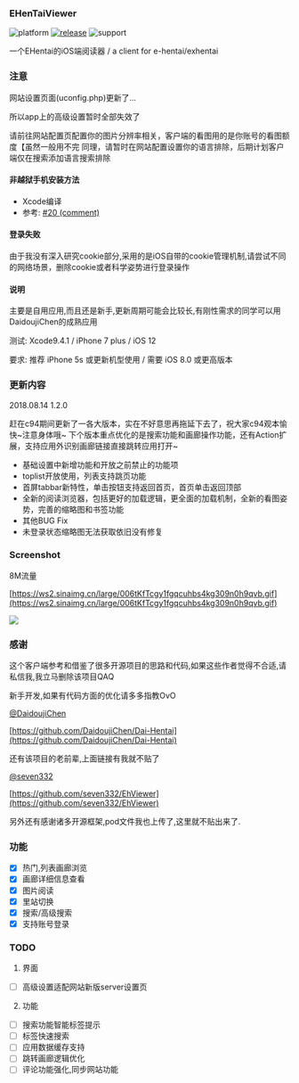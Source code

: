 ### EHenTaiViewer
![platform](https://img.shields.io/badge/platform-ios-lightgrey.svg)  [![release](https://img.shields.io/badge/release-v1.1.1-brightgreen.svg)](https://github.com/kayanouriko/E-HentaiViewer/releases)  ![support](https://img.shields.io/badge/support-8.0-blue.svg)

一个EHentai的iOS端阅读器 / a client for e-hentai/exhentai

### 注意
网站设置页面(uconfig.php)更新了...

所以app上的高级设置暂时全部失效了

请前往网站配置页配置你的图片分辨率相关，客户端的看图用的是你账号的看图额度【虽然一般用不完
同理，请暂时在网站配置设置你的语言排除，后期计划客户端仅在搜索添加语言搜索排除

#### 非越狱手机安装方法
* Xcode编译
* 参考: [#20 (comment)](https://github.com/kayanouriko/E-HentaiViewer/issues/20#issuecomment-356925389)

#### 登录失败
由于我没有深入研究cookie部分,采用的是iOS自带的cookie管理机制,请尝试不同的网络场景，删除cookie或者科学姿势进行登录操作

#### 说明
主要是自用应用,而且还是新手,更新周期可能会比较长,有刚性需求的同学可以用DaidoujiChen的成熟应用

测试: Xcode9.4.1 / iPhone 7 plus / iOS 12

要求: 推荐 iPhone 5s 或更新机型使用 / 需要 iOS 8.0 或更高版本

### 更新内容
2018.08.14 1.2.0

赶在c94期间更新了一各大版本，实在不好意思再拖延下去了，祝大家c94观本愉快~注意身体哦~
下个版本重点优化的是搜索功能和画廊操作功能，还有Action扩展，支持应用外识别画廊链接直接跳转应用打开~

* 基础设置中新增功能和开放之前禁止的功能项
* toplist开放使用，列表支持跳页功能
* 首屏tabbar新特性，单击按钮支持返回首页，首页单击返回顶部
* 全新的阅读浏览器，包括更好的加载逻辑，更全面的加载机制，全新的看图姿势，完善的缩略图和书签功能
* 其他BUG Fix
* 未登录状态缩略图无法获取依旧没有修复

### Screenshot
8M流量

[https://ws2.sinaimg.cn/large/006tKfTcgy1fgqcuhbs4kg309n0h9qvb.gif](https://ws2.sinaimg.cn/large/006tKfTcgy1fgqcuhbs4kg309n0h9qvb.gif)

![](https://ws2.sinaimg.cn/large/006tKfTcgy1fgqcuhbs4kg309n0h9qvb.gif)

### 感谢
这个客户端参考和借鉴了很多开源项目的思路和代码,如果这些作者觉得不合适,请私信我,我立马删除该项目QAQ

新手开发,如果有代码方面的优化请多多指教OvO

[@DaidoujiChen](https://github.com/DaidoujiChen)

[https://github.com/DaidoujiChen/Dai-Hentai](https://github.com/DaidoujiChen/Dai-Hentai)

还有该项目的老前辈,上面链接有我就不贴了

[@seven332](https://github.com/seven332)

[https://github.com/seven332/EhViewer](https://github.com/seven332/EhViewer)

另外还有感谢诸多开源框架,pod文件我也上传了,这里就不贴出来了.

### 功能

- [x] 热门,列表画廊浏览
- [x] 画廊详细信息查看
- [x] 图片阅读
- [x] 里站切换
- [x] 搜索/高级搜索
- [x] 支持账号登录

### TODO
1. 界面
- [ ] 高级设置适配网站新版server设置页

2. 功能
- [ ] 搜索功能智能标签提示
- [ ] 标签快速搜索
- [ ] 应用数据缓存支持
- [ ] 跳转画廊逻辑优化
- [ ] 评论功能强化,同步网站功能
